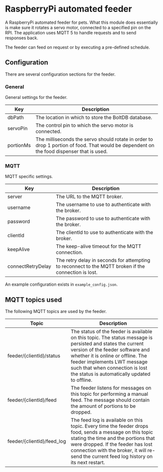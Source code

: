 # RaspberryPi automated feeder
A RaspberryPi automated feeder for pets. What this module does essentially is make sure it rotates a servo motor, connected to a specified pin on the RPI. The application uses MQTT 5 to handle requests and to send responses back.

The feeder can feed on request or by executing a pre-defined schedule.

## Configuration
There are several configuration sections for the feeder.

### General
General settings for the feeder.

| Key       | Description                                                                                                                              |
|-----------|------------------------------------------------------------------------------------------------------------------------------------------|
| dbPath    | The location in which to store the BoltDB database.                                                                                      |
| servoPin  | The control pin to which the servo motor is connected.                                                                                   |
| portionMs | The milliseconds the servo should rotate in order to drop 1 portion of food. That would be dependent on the food dispenser that is used. |

### MQTT
MQTT specific settings.

| Key               | Description                                                                                          |
|-------------------|------------------------------------------------------------------------------------------------------|
| server            | The URL to the MQTT broker.                                                                          |
| username          | The username to use to authenticate with the broker.                                                 |
| password          | The password to use to authenticate with the broker.                                                 |
| clientId          | The clientId to use to authenticate with the broker.                                                 |
| keepAlive         | The keep-alive timeout for the MQTT connection.                                                      |
| connectRetryDelay | The retry delay in seconds for attempting to reconnect to the MQTT broken if the connection is lost. |

An example configuration exists in `example_config.json`.


## MQTT topics used
The following MQTT topics are used by the feeder.

| Topic                        | Description                                                                                                                                                                                                                                                                                         |
|----------------------------|-----------------------------------------------------------------------------------------------------------------------------------------------------------------------------------------------------------------------------------------------------------------------------------------------------|
| feeder/{clientId}/status   | The status of the feeder is available on this topic. The status message is persisted and states the current version of the feeder software and whether it is online or offline. The feeder implements LWT message such that when connection is lost the status is automatically updated to offline. |
| feeder/{clientId}/feed     | The feeder listens for messages on this topic for performing a manual feed. The message should contain the amount of portions to be dropped.                                                                                                                                                        |
| feeder/{clientId}/feed_log | The feed log is available on this topic. Every time the feeder drops food, sends a message on this topic stating the time and the portions that were dropped. If the feeder has lost connection with the broker, it will re-send the current feed log history on its next restart.                  |



